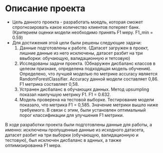 # Описание проекта
- Цель данного проекта - разработать моедль, которая сможет спрогнозировать какое количество клиентов потеряет банк. (Критерием оценки модели необходимо принять F1 меру. F1_min = 0.59)
- Для достижения этой цели были решены следующие задачи:
    1) Данные подготовлены к работе. (Датасет загружен в проект, лишние данные из него исключены, датасет разбит на три ввыборки: обучающую, валидационную и тетсовую)
    2) Исследованы задачи проекта.  (Обнаружен дисбаланс классов в целеом признаке, определена подходящая модель обучения). Определено, что лучшей моделью по метрике accuracy является RandomForestClassifier. Accuracy данной модели составляет 0,86. F1 метрика составляет 0,58.
    3) Устранен дисбаланс в обучающих данных. Метод upsumpling показал наилучшую метрику F1. F1 = 0.632.
    4) Модель проверена на тестовой выборке. Тестирование модели показало, что метрика F1 = 0,585. Значение метрики вышло ниже требуемого. В связи с этим, были установлен оптимальный порог классификации для улучшения F1 метрики.
    
В ходе разработки проекта были подготовлены данные для работы, а именно:  исключены пропущенные данные из исходного датасета, датасет разбит на три выборки (обучающую, валидационную и тестовую), был исключен дисбаланс в аднных, а также оптимизированна F1 мера.
